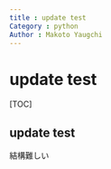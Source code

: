 ```yaml
---
title : update test
Category : python
Author : Makoto Yaugchi
---
```


# update test

[TOC]

## update test

結構難しい

